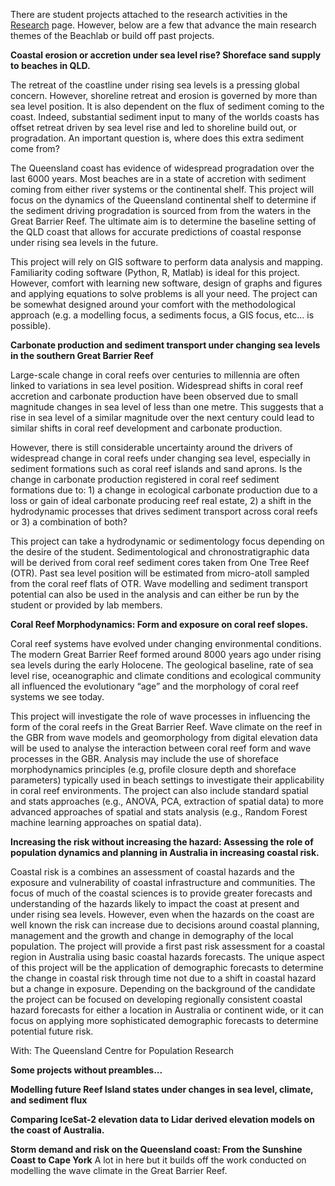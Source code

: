 There are student projects attached to the research activities in the [Research](./projects.html) page. However, below are a few that advance the main research themes of the Beachlab or build off past projects.


**Coastal erosion or accretion under sea level rise? Shoreface sand supply to beaches in QLD.**

The retreat of the coastline under rising sea levels is a pressing global concern. However, shoreline retreat and erosion is governed by more than sea level position. It is also dependent on the flux of sediment coming to the coast. Indeed, substantial sediment input to many of the worlds coasts has offset retreat driven by sea level rise and led to shoreline build out, or progradation. An important question is, where does this extra sediment come from?

The Queensland coast has evidence of widespread progradation over the last 6000 years. Most beaches are in a state of accretion with sediment coming from either river systems or the continental shelf. This project will focus on the dynamics of the Queensland continental shelf to determine if the sediment driving progradation is sourced from from the waters in the Great Barrier Reef. The ultimate aim is to determine the baseline setting of the QLD coast that allows for accurate predictions of coastal response under rising sea levels in the future.

This project will rely on GIS software to perform data analysis and mapping. Familiarity coding software (Python, R, Matlab) is ideal for this project. However, comfort with learning new software, design of graphs and figures and applying equations to solve problems is all your need. The project can be somewhat designed around your comfort with the methodological approach (e.g. a modelling focus, a sediments focus, a GIS focus, etc... is possible).


**Carbonate production and sediment transport under changing sea levels in the southern Great Barrier Reef**

Large-scale change in coral reefs over centuries to millennia are often linked to variations in sea level position. Widespread shifts in coral reef accretion and carbonate production have been observed due to small magnitude changes in sea level of less than one metre. This suggests that a rise in sea level of a similar magnitude over the next century could lead to similar shifts in coral reef development and carbonate production. 

However, there is still considerable uncertainty around the drivers of widespread change in coral reefs under changing sea level, especially in sediment formations such as coral reef islands and sand aprons. Is the change in carbonate production registered in coral reef sediment formations due to: 1) a change in ecological carbonate production due to a loss or gain of ideal carbonate producing reef real estate, 2) a shift in the hydrodynamic processes that drives sediment transport across coral reefs or 3) a combination of both?

This project can take a hydrodynamic or sedimentology focus depending on the desire of the student. Sedimentological and chronostratigraphic data will be derived from coral reef sediment cores taken from One Tree Reef (OTR). Past sea level position will be estimated from micro-atoll sampled from the coral reef flats of OTR. Wave modelling and sediment transport potential can also be used in the analysis and can either be run by the student or provided by lab members.

**Coral Reef Morphodynamics: Form and exposure on coral reef slopes.**

Coral reef systems have evolved under changing environmental conditions. The modern Great Barrier Reef formed around 8000 years ago under rising sea levels during the early Holocene. The geological baseline, rate of sea level rise, oceanographic and climate conditions and ecological community all influenced the evolutionary “age” and   the morphology of coral reef systems we see today. 

This project will investigate the role of wave processes in influencing the form of the coral reefs in the Great Barrier Reef. Wave climate on the reef in the GBR from wave models and geomorphology from digital elevation data will be used to analyse the interaction between coral reef form and wave processes in the GBR. Analysis may include the use of shoreface morphodynamics principles (e.g, profile closure depth and shoreface parameters) typically used in beach settings to investigate their applicability in coral reef environments. The project can also include standard spatial and stats approaches (e.g., ANOVA, PCA, extraction of spatial data) to more advanced approaches of spatial and stats analysis (e.g., Random Forest machine learning approaches on spatial data).

**Increasing the risk without increasing the hazard: Assessing the role of population dynamics and planning in Australia in increasing coastal risk.**

Coastal risk is a combines an assessment of coastal hazards and the exposure and vulnerability of coastal infrastructure and communities. The focus of much of the coastal sciences is to provide greater forecasts and understanding of the hazards likely to impact the coast at present and under rising sea levels.  However, even when the hazards on the coast are well known the risk can increase due to decisions around coastal planning, management and the growth and change in demography of the local population. The project will provide a first past risk assessment for a coastal region in Australia using basic coastal hazards forecasts. The unique aspect of this project will be the application of demographic forecasts to determine the change in coastal risk through time not due to a shift in coastal hazard but a change in exposure. Depending on the background of the candidate the project can be focused on developing regionally consistent coastal hazard forecasts for either a location in Australia or continent wide, or it can focus on applying more sophisticated demographic forecasts to determine potential future risk.

With: The Queensland Centre for Population Research


**Some projects without preambles...**

**Modelling future Reef Island states under changes in sea level, climate, and sediment flux**

**Comparing IceSat-2 elevation data to Lidar derived elevation models on the coast of Australia.**

**Storm demand and risk on the Queensland coast: From the Sunshine Coast to Cape York**
A lot in here but it builds off the work conducted on modelling the wave climate in the Great Barrier Reef.

